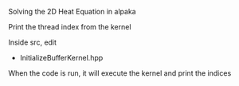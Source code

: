 Solving the 2D Heat Equation in alpaka

Print the thread index from the kernel

Inside src, edit
- InitializeBufferKernel.hpp

When the code is run, it will execute the kernel and print the indices
